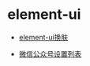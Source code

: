 # element-ui

- [element-ui换肤](https://elementui.github.io/theme-chalk-preview/#/zh-CN)

- [微信公众号设置列表](https://www.zhihu.com/question/30433714/answer/2300040514)
